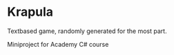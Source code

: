 # Krapula

Textbased game, randomly generated for the most part. 

Miniproject for Academy C# course
